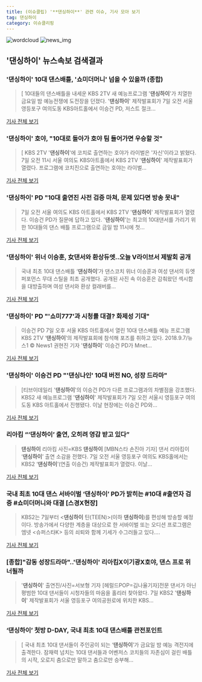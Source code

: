 ```yaml
---
title: (이슈클립) '**댄싱하이**' 관련 이슈, 기사 모아 보기
tag: 댄싱하이
category: 이슈클리핑
---
```

![wordcloud](https://s3.ap-northeast-2.amazonaws.com/lyrics101-wordcloud/2018-09-07-1536291371.png)
![news_img](https://user-images.githubusercontent.com/42597476/44507050-1206f400-a6e4-11e8-8d98-7ffbfebb353f.png)
## **'**댄싱하이**'** 뉴스속보 검색결과
### '**댄싱하이**' 10대 댄스배틀, '쇼미더머니' 넘을 수 있을까 (종합)

>[ 10대들의 댄스배틀을 내세운 KBS 2TV 새 예능프로그램 '**댄싱하이**'가 치열한 금요일 밤 예능전쟁에 도전장을 던졌다. '**댄싱하이**' 제작발표회가 7일 오전 서울 영등포구 여의도동 KBS아트홀에서 이승건 PD, 저스트 절크...

<a href="http://www.mydaily.co.kr/new_yk/html/read.php?newsid=201809071158773279&ext=na" target="_blank">기사 전체 보기</a>

### '**댄싱하이**' 호야, "10대로 돌아가 호야 팀 들어가면 우승할 것"

>[ KBS 2TV '**댄싱하이**'에 코치로 출연하는 호야가 라이벌은 '자신'이라고 밝혔다. 7일 오전 11시 서울 여의도 KBS아트홀에서 KBS 2TV '**댄싱하이**' 제작발표회가 열렸다. 프로그램에 코치진으로 출연하는 호야는 라이벌...

<a href="http://isplus.live.joins.com/news/article/aid.asp?aid=22543200" target="_blank">기사 전체 보기</a>

### '**댄싱하이**' PD "10대 출연진 사전 검증 마쳐, 문제 있다면 방송 못내"

>7일 오전 서울 여의도 KBS 아트홀에서 KBS 2TV '**댄싱하이**' 제작발표회가 열렸다. 이승건 PD가 질문에 답하고 있다. '**댄싱하이**'는 최고의 10대댄서를 가리기 위한 10대들의 댄스 배틀 프로그램으로 금일 밤 11시에 첫...

<a href="http://sports.chosun.com/news/ntype.htm?id=201809070100062340004738&servicedate=20180907" target="_blank">기사 전체 보기</a>

### '**댄싱하이**' 위너 이승훈, 女댄서와 환상듀엣..오늘 V라이브서 제발회 공개

>국내 최초 10대 댄스배틀 ‘**댄싱하이**’가 댄스코치 위너 이승훈과 여성 댄서의 듀엣 퍼포먼스 무대 스틸을 최초 공개했다.  공개된 사진 속 이승훈은 감춰왔던 섹시함을 대방출하며 여성 댄서와 환상 컬래버를...

<a href="http://www.osen.co.kr/article/G1110984124" target="_blank">기사 전체 보기</a>

### '**댄싱하이**' PD "'쇼미777'과 시청률 대결? 화제성 기대"

>이승건 PD 7일 오후 서울 KBS 아트홀에서 열린 10대 댄스배틀 예능 프로그램 KBS 2TV ‘**댄싱하이**’의 제작발표회에 참석해 포즈를 취하고 있다. 2018.9.7/뉴스1 © News1 권현진 기자 '**댄싱하이**' 이승건 PD가 Mnet...

<a href="http://news1.kr/articles/?3420289" target="_blank">기사 전체 보기</a>

### '**댄싱하이**' 이승건 PD "'댄싱나인' 10대 버전 NO, 성장 드라마"

>[티브이데일리 '**댄싱하이**'의 이승건 PD가 다른 프로그램과의 차별점을 강조했다. KBS2 새 예능프로그램 '**댄싱하이**' 제작발표회가 7일 오전 서울시 영등포구 여의도동 KBS 아트홀에서 진행됐다. 이날 현장에는 이승건 PD와...

<a href="http://tvdaily.asiae.co.kr/read.php3?aid=15362886811392906019" target="_blank">기사 전체 보기</a>

### 리아킴 “‘**댄싱하이**’ 출연, 오히려 영감 받고 있다”

>**댄싱하이** 리아킴 사진=KBS **댄싱하이** [MBN스타 손진아 기자] 댄서 리아킴이 ‘**댄싱하이**’ 출연 소감을 전했다. 7일 오전 서울 영등포구 여의도 KBS홀에서는 KBS2 ‘**댄싱하이**’(연출 이승건) 제작발표회가 열렸다. 이날...

<a href="http://star.mbn.co.kr/view.php?year=2018&no=564857&refer=portal" target="_blank">기사 전체 보기</a>

### 국내 최초 10대 댄스 서바이벌 ‘**댄싱하이**’ PD가 밝히는 #10대 #출연자 검증 #쇼미더머니와 대결 [스경X현장]

>KBS2는 7일부터 <**댄싱하이** 틴(TEEN)>(이하 **댄싱하이**)를 편성해 방송할 예정이다. 방송가에서 다양한 계층을 대상으로 한 서바이벌 또는 오디션 프로그램은 엠넷 <슈퍼스타K> 등의 쇠퇴와 함께 기세가 수그러들고 있다....

<a href="http://sports.khan.co.kr/news/sk_index.html?art_id=201809071231003&sec_id=540201&pt=nv" target="_blank">기사 전체 보기</a>

### [종합]"감동 성장드라마"..'**댄싱하이**' 리아킴X이기광X호야, 댄스 프로 위너될까

>'**댄싱하이**' 출연진/사진=서보형 기자 [헤럴드POP=김나율기자]전문 댄서가 아닌 평범한 10대 댄서들이 시청자들의 마음을 홀리러 찾아왔다. 7일 KBS2 '**댄싱하이**' 제작발표회가 서울 영등포구 여의공원로에 위치한 KBS...

<a href="http://biz.heraldcorp.com/view.php?ud=201809071151412033460_1" target="_blank">기사 전체 보기</a>

### ‘**댄싱하이**’ 첫방 D-DAY, 국내 최초 10대 댄스배틀 관전포인트

>[ 국내 최초 10대 댄서들이 주인공이 되는 ‘**댄싱하이**’가 금요일 밤 예능 격전지에 출격한다. 잠재력 넘치는 10대 댄서들과 어벤저스 코치들의 자존심이 걸린 배틀의 시작, 오로지 춤으로만 말하고 춤으로만 승부해...

<a href="http://www.newsen.com/news_view.php?uid=201809070706500410" target="_blank">기사 전체 보기</a>


